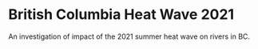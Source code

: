 # British Columbia Heat Wave 2021

An investigation of impact of the 2021 summer heat wave on rivers in BC.
